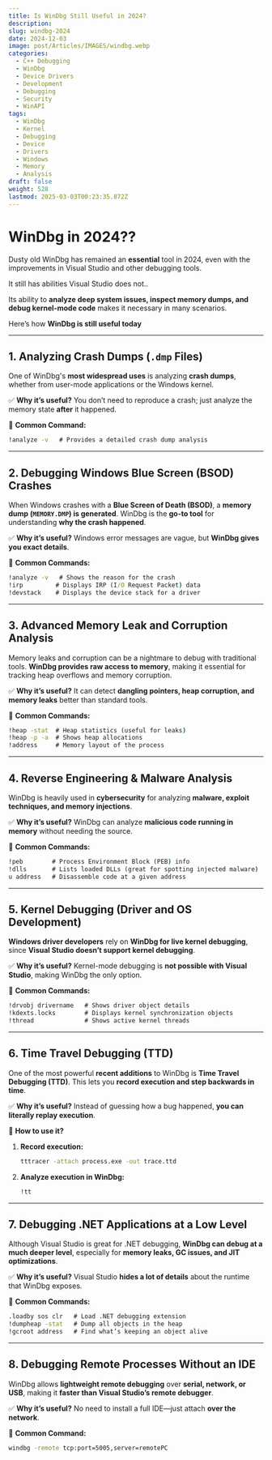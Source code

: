 ```yaml
---
title: Is WinDbg Still Useful in 2024?
description: 
slug: windbg-2024
date: 2024-12-03
image: post/Articles/IMAGES/windbg.webp
categories:
  - C++ Debugging
  - WinDbg
  - Device Drivers
  - Development
  - Debugging
  - Security
  - WinAPI
tags:
  - WinDbg
  - Kernel
  - Debugging
  - Device
  - Drivers
  - Windows
  - Memory
  - Analysis
draft: false
weight: 528
lastmod: 2025-03-03T00:23:35.872Z
---
```

# **WinDbg in 2024??**

Dusty old WinDbg has remained an **essential** tool in 2024, even with the improvements in Visual Studio and other debugging tools.

It still has abilities Visual Studio does not..

Its ability to **analyze deep system issues, inspect memory dumps, and debug kernel-mode code** makes it necessary in many scenarios.

Here’s how **WinDbg is still useful today**

***

## **1. Analyzing Crash Dumps (`.dmp` Files)**

One of WinDbg's **most widespread uses** is analyzing **crash dumps**, whether from user-mode applications or the Windows kernel.

✅ **Why it’s useful?** You don’t need to reproduce a crash; just analyze the memory state **after** it happened.

🔹 **Common Command:**

```cmd
!analyze -v   # Provides a detailed crash dump analysis
```

***

## **2. Debugging Windows Blue Screen (BSOD) Crashes**

When Windows crashes with a **Blue Screen of Death (BSOD)**, a **memory dump (`MEMORY.DMP`) is generated**. WinDbg is the **go-to tool** for understanding **why the crash happened**.

✅ **Why it’s useful?** Windows error messages are vague, but **WinDbg gives you exact details**.

🔹 **Common Commands:**

```cmd
!analyze -v   # Shows the reason for the crash
!irp         # Displays IRP (I/O Request Packet) data
!devstack    # Displays the device stack for a driver
```

***

## **3. Advanced Memory Leak and Corruption Analysis**

Memory leaks and corruption can be a nightmare to debug with traditional tools. **WinDbg provides raw access to memory**, making it essential for tracking heap overflows and memory corruption.

✅ **Why it’s useful?** It can detect **dangling pointers, heap corruption, and memory leaks** better than standard tools.

🔹 **Common Commands:**

```cmd
!heap -stat  # Heap statistics (useful for leaks)
!heap -p -a  # Shows heap allocations
!address     # Memory layout of the process
```

***

## **4. Reverse Engineering & Malware Analysis**

WinDbg is heavily used in **cybersecurity** for analyzing **malware, exploit techniques, and memory injections**.

✅ **Why it’s useful?** WinDbg can analyze **malicious code running in memory** without needing the source.

🔹 **Common Commands:**

```cmd
!peb        # Process Environment Block (PEB) info
!dlls       # Lists loaded DLLs (great for spotting injected malware)
u address   # Disassemble code at a given address
```

***

## **5. Kernel Debugging (Driver and OS Development)**

**Windows driver developers** rely on **WinDbg for live kernel debugging**, since **Visual Studio doesn’t support kernel debugging**.

✅ **Why it’s useful?** Kernel-mode debugging is **not possible with Visual Studio**, making WinDbg the only option.

🔹 **Common Commands:**

```cmd
!drvobj drivername   # Shows driver object details
!kdexts.locks        # Displays kernel synchronization objects
!thread              # Shows active kernel threads
```

***

## **6. Time Travel Debugging (TTD)**

One of the most powerful **recent additions** to WinDbg is **Time Travel Debugging (TTD)**. This lets you **record execution and step backwards in time**.

✅ **Why it’s useful?** Instead of guessing how a bug happened, **you can literally replay execution**.

🔹 **How to use it?**

1. **Record execution:**
   ```cmd
   tttracer -attach process.exe -out trace.ttd
   ```
2. **Analyze execution in WinDbg:**
   ```cmd
   !tt
   ```

***

## **7. Debugging .NET Applications at a Low Level**

Although Visual Studio is great for .NET debugging, **WinDbg can debug at a much deeper level**, especially for **memory leaks, GC issues, and JIT optimizations**.

✅ **Why it’s useful?** Visual Studio **hides a lot of details** about the runtime that WinDbg exposes.

🔹 **Common Commands:**

```cmd
.loadby sos clr   # Load .NET debugging extension
!dumpheap -stat   # Dump all objects in the heap
!gcroot address   # Find what’s keeping an object alive
```

***

## **8. Debugging Remote Processes Without an IDE**

WinDbg allows **lightweight remote debugging** over **serial, network, or USB**, making it **faster than Visual Studio’s remote debugger**.

✅ **Why it’s useful?** No need to install a full IDE—just attach **over the network**.

🔹 **Common Command:**

```cmd
windbg -remote tcp:port=5005,server=remotePC
```

<!-- 
---

## **Final Thoughts**
WinDbg continues to be **one of the most powerful debugging tools in 2024**, even with improvements in Visual Studio and other modern tools. 

| **Use Case** | **Why Use WinDbg?** |
|-------------|----------------------|
| **Crash Dump Analysis** | Investigate app and system crashes after they happen |
| **BSOD Debugging** | Identify faulty drivers or kernel bugs |
| **Memory Leak Debugging** | Detect memory corruption and leaks |
| **Malware Analysis** | Reverse engineer malware in memory |
| **Kernel Debugging** | Debug Windows drivers and kernel |
| **Time Travel Debugging (TTD)** | Step backward in execution for deep analysis |
| **Remote Debugging** | Debug processes over a network without an IDE |
| **.NET GC & Memory Debugging** | Inspect garbage collection and object lifetime |

If you're dealing with **crashes, kernel bugs, malware, or deep memory issues**, **WinDbg is still king** in 2024.

---
-->
